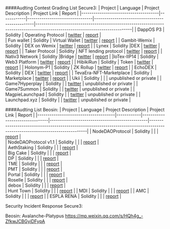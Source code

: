 

####Audting Contest Grading List
Secure3:
| Project                              | Language   | Project Description            | Project Link                                   | Report                                                                                                                      |
|--------------------------------------|------------|--------------------------------|------------------------------------------------|-----------------------------------------------------------------------------------------------------------------------------|
| DappOS P3     | Solidity   | Operating Protocol             | [twitter](https://twitter.com/dappOS_com)      | [report](https://github.com/Secure3Audit/Secure3Academy/tree/main/audit_reports/dappOS)                                     |       
| Fun wallet    | Solidity   | Virtual Wallet                 | [twitter](https://twitter.com/fun)             | [report](https://github.com/Secure3Audit/Secure3Academy/tree/main/audit_reports/Fun.xyz)                                    |
| Gambit-Wemix               | Solidity   | DEX on Wemix         | [twitter](https://twitter.com/Gambit_Trade)             | [report](https://github.com/Secure3Audit/Secure3Academy/tree/main/audit_reports/Gambit-Wemix)                               |
|  Lynex             | Solidity   |DEX        | [twitter](https://twitter.com/LynexFi)           | [report](https://github.com/Secure3Audit/Secure3Academy/tree/main/audit_reports/Lynex)                               |
|  Taker Protocol              | Solidity   | NFT lending protocol        | [twitter](https://twitter.com/TakerProtocol)           | [report](https://github.com/Secure3Audit/Secure3Academy/tree/main/audit_reports/TakerProtocol  )                               |
| Nativ3 Network              | Solidity   |Bridge        | [twitter](https://twitter.com/Nativ3Network)           | [report](https://github.com/Secure3Audit/Secure3Academy/tree/main/audit_reports/Nativ3Network)                               |
|IoTex-IIP14	                       | Solidity   | Web3 Platform              | [twitter](https://twitter.com/iotex_io)            | [report](https://github.com/Secure3Audit/Secure3Academy/tree/main/audit_reports/IoTex-IIP14)                                     |
| HibikiRun                 | Solidity   | Token                          | [twitter](https://twitter.com/hibikirunteam?s=21)         | [report](https://github.com/Secure3Audit/Secure3Academy/tree/main/audit_reports/HibikiRun)     |
|  Holonym-P1               | Solidity   | ZK Rollup                      | [twitter](https://twitter.com/0xHolonym)             | [report](https://github.com/Secure3Audit/Secure3Academy/tree/main/audit_reports/Holonym)                               |
| EchoDEX	              | Solidity   | DEX                            | [twitter]( https://twitter.com/Echo_DEX)            | [report](https://github.com/Secure3Audit/Secure3Academy/tree/main/audit_reports/EchoDEX)                                    |
| TevaEra-NFT-Marketplace               | Solidity   | Marketplace                       | [twitter](https://twitter.com/tevaera)             | [report](https://github.com/Secure3Audit/Secure3Academy/tree/main/audit_reports/TevaEra-NFT-Marketplace)                               |
|  Ukii              | Solidity   |                     |                                   | unpublished or private                             |
|  Game7Hyperplay             | Solidity   |                     |  [twitter](https://twitter.com/G7_DAO)           | unpublished or private                                |
|  Game7Summon            | Solidity   |                     |    [twitter](https://twitter.com/G7_DAO)         | unpublished or private                                |
|  MagpieLaunchpad            | Solidity   |                     | [twitter](https://twitter.com/magpiexyz_io)       | unpublished or private                                 |
|  Launchpad.xyz            | Solidity   |                     |  [twitter](https://twitter.com/launchpadlpx)       | unpublished or private                                 |






####Audting List
Beosin:
| Project                              | Language   | Project Description            | Project Link                                   | Report                                                                                                                      |
|--------------------------------------|------------|--------------------------------|------------------------------------------------|-----------------------------------------------------------------------------------------------------------------------------|
| NodeDAOProtocol     | Solidity   |            |      | [report](https://beosin.com/audits/NodeDAO-Protocol_202302011759.pdf)     |       
| NodeDAOProtocol v1.1  | Solidity   |            |      | [report](https://beosin.com/audits/NodeDAO-Protocol_202302161759.pdf)   |    
| AethStaking  | Solidity   |            |      | [report](https://beosin.com/audits/Aeth-Staking_202211151729.pdf)   |  
| Big Cake  | Solidity   |            |      | [report](https://beosin.com/audits/Big-Cake_202209291804.pdf)   |  
| DP  | Solidity   |            |      | [report](https://beosin.com/audits/DP_202210242230.pdf)   |  
| TME | Solidity   |            |      | [report](https://beosin.com/audits/TME_202210251233.pdf)   |  
| PMT  | Solidity   |            |      | [report](https://beosin.com/audits/PMT_202211241633.pdf)   |  
| Portal | Solidity   |            |      | [report](https://beosin.com/audits/Portal_202304111022.pdf)   |  
| Roselle | Solidity   |            |      | [report](https://beosin.com/audits/Roselle_202301161655.pdf)   |  
| debox   | Solidity   |            |      | [report](https://beosin.com/audits/Debox_202301031842.pdf)   |  
| Hunt Town   | Solidity   |            |      | [report](https://beosin.com/audits/Hunt-Town_202212051700.pdf)   | 
| MDI  | Solidity   |            |      | [report](https://beosin.com/audits/MDI_202302101729.pdf)   | 
| AMC   | Solidity   |            |      | [report](https://beosin.com/audits/AMC_202302281530.pdf)   | 
| ESPLA RENA   | Solidity   |            |      | [report](https://beosin.com/audits/ESPL%20ARENA_202301111051.pdf)   | 
     
           
     
Security Incident Response
Secure3:

Beosin:
Avalanche-Platypus   https://mp.weixin.qq.com/s/HQh4g_-ZfkwJCBGyiDFypA


